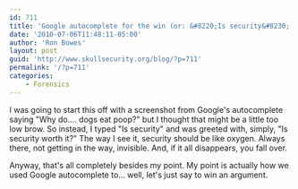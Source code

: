 ```yaml
---
id: 711
title: 'Google autocomplete for the win (or: &#8220;Is security&#8230; worth it?&#8221;)'
date: '2010-07-06T11:48:11-05:00'
author: 'Ron Bowes'
layout: post
guid: 'http://www.skullsecurity.org/blog/?p=711'
permalink: '/?p=711'
categories:
    - Forensics
---
```


I was going to start this off with a screenshot from Google's autocomplete saying "Why do.... dogs eat poop?" but I thought that might be a little too low brow. So instead, I typed "Is security" and was greeted with, simply, "Is security worth it?" The way I see it, security should be like oxygen. Always there, not getting in the way, invisible. And, if it all disappears, you fall over.

Anyway, that's all completely besides my point. My point is actually how we used Google autocomplete to... well, let's just say to win an argument.